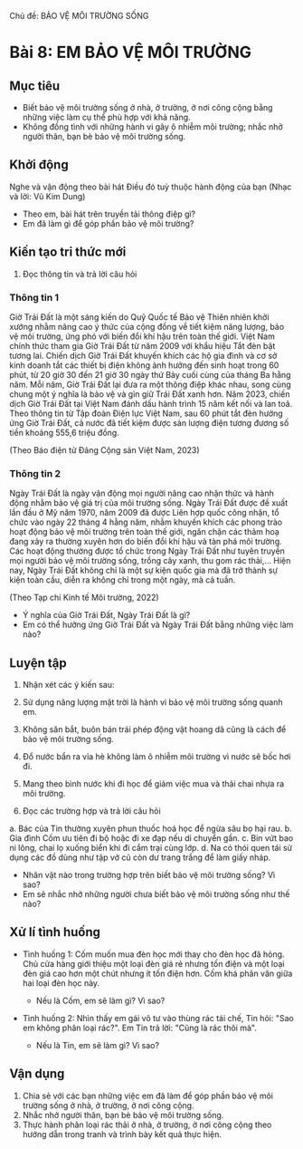 Chủ đề: BẢO VỆ MÔI TRƯỜNG SỐNG

# Bài 8: EM BẢO VỆ MÔI TRƯỜNG

## Mục tiêu

- Biết bảo vệ môi trường sống ở nhà, ở trường, ở nơi công cộng bằng những việc làm cụ thể phù hợp với khả năng.
- Không đồng tình với những hành vi gây ô nhiễm môi trường; nhắc nhở người thân, bạn bè bảo vệ môi trường sống.

## Khởi động

Nghe và vận động theo bài hát Điều đó tuỳ thuộc hành động của bạn (Nhạc và lời: Vũ Kim Dung)
- Theo em, bài hát trên truyền tải thông điệp gì?
- Em đã làm gì để góp phần bảo vệ môi trường?

## Kiến tạo tri thức mới

1. Đọc thông tin và trả lời câu hỏi

### Thông tin 1

Giờ Trái Đất là một sáng kiến do Quỹ Quốc tế Bảo vệ Thiên nhiên khởi xướng nhằm nâng cao ý thức của cộng đồng về tiết kiệm năng lượng, bảo vệ môi trường, ứng phó với biến đổi khí hậu trên toàn thế giới. Việt Nam chính thức tham gia Giờ Trái Đất từ năm 2009 với khẩu hiệu Tắt đèn bật tương lai. Chiến dịch Giờ Trái Đất khuyến khích các hộ gia đình và cơ sở kinh doanh tắt các thiết bị điện không ảnh hưởng đến sinh hoạt trong 60 phút, từ 20 giờ 30 đến 21 giờ 30 ngày thứ Bảy cuối cùng của tháng Ba hằng năm. Mỗi năm, Giờ Trái Đất lại đưa ra một thông điệp khác nhau, song cùng chung một ý nghĩa là bảo vệ và gìn giữ Trái Đất xanh hơn. Năm 2023, chiến dịch Giờ Trái Đất tại Việt Nam đánh dấu hành trình 15 năm kết nối và lan toả. Theo thông tin từ Tập đoàn Điện lực Việt Nam, sau 60 phút tắt đèn hưởng ứng Giờ Trái Đất, cả nước đã tiết kiệm được sản lượng điện tương đương số tiền khoảng 555,6 triệu đồng.

(Theo Báo điện tử Đảng Cộng sản Việt Nam, 2023)

### Thông tin 2

Ngày Trái Đất là ngày vận động mọi người nâng cao nhận thức và hành động nhằm bảo vệ giá trị của môi trường sống. Ngày Trái Đất được đề xuất lần đầu ở Mỹ năm 1970, năm 2009 đã được Liên hợp quốc công nhận, tổ chức vào ngày 22 tháng 4 hằng năm, nhằm khuyến khích các phong trào hoạt động bảo vệ môi trường trên toàn thế giới, ngăn chặn các thảm hoạ đang xảy ra thường xuyên hơn do biến đổi khí hậu và tàn phá môi trường. Các hoạt động thường được tổ chức trong Ngày Trái Đất như tuyên truyền mọi người bảo vệ môi trường sống, trồng cây xanh, thu gom rác thải,... Hiện nay, Ngày Trái Đất không chỉ là một sự kiện quốc gia mà đã trở thành sự kiện toàn cầu, diễn ra không chỉ trong một ngày, mà cả tuần.

(Theo Tạp chí Kinh tế Môi trường, 2022)

- Ý nghĩa của Giờ Trái Đất, Ngày Trái Đất là gì?
- Em có thể hưởng ứng Giờ Trái Đất và Ngày Trái Đất bằng những việc làm nào?

## Luyện tập

1. Nhận xét các ý kiến sau:

1. Sử dụng năng lượng mặt trời là hành vi bảo vệ môi trường sống quanh em.
2. Không săn bắt, buôn bán trái phép động vật hoang dã cũng là cách để bảo vệ môi trường sống.
3. Đổ nước bẩn ra vỉa hè không làm ô nhiễm môi trường vì nước sẽ bốc hơi đi.
4. Mang theo bình nước khi đi học để giảm việc mua và thải chai nhựa ra môi trường.

2. Đọc các trường hợp và trả lời câu hỏi

a. Bác của Tin thường xuyên phun thuốc hoá học để ngừa sâu bọ hại rau.
b. Gia đình Cốm ưu tiên đi bộ hoặc đi xe đạp nếu di chuyển gần.
c. Bin vứt bao ni lông, chai lọ xuống biển khi đi cắm trại cùng lớp.
d. Na có thói quen tái sử dụng các đồ dùng như tập vở cũ còn dư trang trắng để làm giấy nháp.

- Nhân vật nào trong trường hợp trên biết bảo vệ môi trường sống? Vì sao?
- Em sẽ nhắc nhở những người chưa biết bảo vệ môi trường sống như thế nào?

## Xử lí tình huống

- Tình huống 1:
    Cốm muốn mua đèn học mới thay cho đèn học đã hỏng. Chủ cửa hàng giới thiệu một loại đèn giá rẻ nhưng tốn điện và một loại đèn giá cao hơn một chút nhưng ít tốn điện hơn. Cốm khá phân vân giữa hai loại đèn học này.
    - Nếu là Cốm, em sẽ làm gì? Vì sao?

- Tình huống 2:
    Nhìn thấy em gái vô tư vào thùng rác tái chế, Tin hỏi: "Sao em không phân loại rác?". Em Tin trả lời: "Cũng là rác thôi mà".
    - Nếu là Tin, em sẽ làm gì? Vì sao?

## Vận dụng

1. Chia sẻ với các bạn những việc em đã làm để góp phần bảo vệ môi trường sống ở nhà, ở trường, ở nơi công cộng.
2. Nhắc nhở người thân, bạn bè bảo vệ môi trường sống.
3. Thực hành phân loại rác thải ở nhà, ở trường, ở nơi công cộng theo hướng dẫn trong tranh và trình bày kết quả thực hiện.
